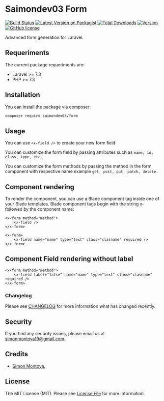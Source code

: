 # Saimondev03 Form
[![Build Status](https://scrutinizer-ci.com/g/Saimon-git/form/badges/build.png?b=master)](https://scrutinizer-ci.com/g/Saimon-git/form/build-status/master)
[![Latest Version on Packagist](https://img.shields.io/packagist/v/saimondev03/form.svg?style=flat-square)](https://packagist.org/packages/saimondev03/form)
[![Total Downloads](https://poser.pugx.org/saimondev03/form/downloads)](//packagist.org/packages/saimondev03/form)
[![Version](https://poser.pugx.org/saimondev03/form/version)](//packagist.org/packages/saimondev03/form)
[![GitHub license](https://img.shields.io/github/license/Saimon-git/form)](https://github.com/Saimon-git/form/blob/master/LICENSE.md)

Advanced form generation for Laravel.

## Requeriments
The current package requeriments are:
- Laravel >= 7.3
- PHP >= 7.3

## Installation

You can install the package via composer:

```bash
composer require saimondev03/form
```

## Usage

You can use `<x-field />` to create your new form field

You can customize the form field by passing attributes such as `name, id, class, type, etc.`

You can customize the form methods by passing the method in the form component with respective name example `get, post, put, patch, delete.`

## Component rendering

To render the component, you can use a Blade component tag inside one of your Blade templates. 
Blade component tags begin with the string x- followed by the component name:
```
<x-form method="method">
    <x-field />
</x-form>

<x-form>
    <x-field name="name" type="text" class="clasname" required />
</x-form>
```

## Component  Field rendering without label
```
<x-form method="method">
    <x-field label="false" name="name" type="text" class="clasname" required />
</x-form>
```

### Changelog

Please see [CHANGELOG](CHANGELOG.md) for more information what has changed recently.

## Security

If you find any security issues, please email us at simonmontoya19@gmail.com.

## Credits

- [Simon Montoya.](https://github.com/Saimon-git)

## License

The MIT License (MIT). Please see [License File](LICENSE.md) for more information.
